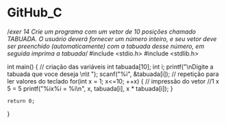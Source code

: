 # GitHub_C
/*exer 14
Crie um programa com um vetor de 10 posições chamado TABUADA. 
O usuário deverá fornecer um número inteiro, e seu vetor deve 
ser preenchido (automaticamente) com a tabuada desse número, 
em seguida imprima a tabuada*/
#include <stdio.h>
#include <stdlib.h>

int main()
{
    // criação das variáveis
    int tabuada[10];
    int i;
    printf("\nDigite a tabuada que voce deseja \n\t ");
    scanf("%i", &tabuada[i]);
  // repetição para ler valores do teclado
    for(int x = 1; x<=10; ++x)
    {
 // impressão do vetor
        //1 x 5 = 5
        printf("%ix%i = %i\n", x, tabuada[i], x * tabuada[i]);
    }


    return 0;
}

